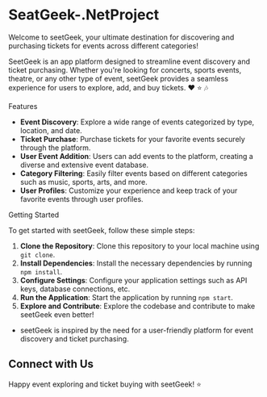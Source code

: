 # SeatGeek-.NetProject
Welcome to seetGeek, your ultimate destination for discovering and purchasing tickets for events across  different categories!


SeetGeek is an app platform designed to streamline event discovery and ticket purchasing. Whether you're looking for concerts, sports events, theatre, or any other type of event, seetGeek provides a seamless experience for users to explore, add, and buy tickets. :heart:  :star: :notes:

Features

- **Event Discovery**: Explore a wide range of events categorized by type, location, and date.
- **Ticket Purchase**: Purchase tickets for your favorite events securely through the platform.
- **User Event Addition**: Users can add events to the platform, creating a diverse and extensive event database.
- **Category Filtering**: Easily filter events based on different categories such as music, sports, arts, and more.
- **User Profiles**: Customize your experience and keep track of your favorite events through user profiles.

Getting Started

To get started with seetGeek, follow these simple steps:

1. **Clone the Repository**: Clone this repository to your local machine using `git clone`.
2. **Install Dependencies**: Install the necessary dependencies by running `npm install`.
3. **Configure Settings**: Configure your application settings such as API keys, database connections, etc.
4. **Run the Application**: Start the application by running `npm start`.
5. **Explore and Contribute**: Explore the codebase and contribute to make seetGeek even better!

- seetGeek is inspired by the need for a user-friendly platform for event discovery and ticket purchasing.


## Connect with Us


Happy event exploring and ticket buying with seetGeek!  :star:

